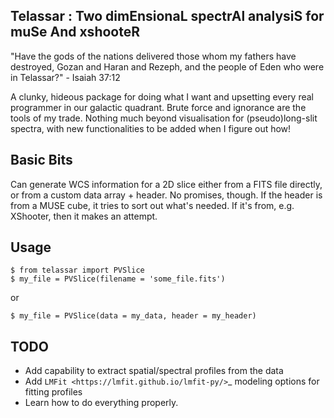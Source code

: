Telassar : Two dimEnsionaL spectrAl analysiS for muSe And xshooteR
-----

"Have the gods of the nations delivered those whom my fathers have destroyed, Gozan and Haran and Rezeph, and the people of Eden who were in Telassar?" - Isaiah 37:12

A clunky, hideous package for doing what I want and upsetting every real programmer in our galactic quadrant. Brute force and ignorance are the tools of my trade. Nothing much beyond visualisation for (pseudo)long-slit spectra, with new functionalities to be added when I figure out how!

Basic Bits
-----
Can generate WCS information for a 2D slice either from a FITS file directly, or from a custom data array + header. No promises, though. If the header is from a MUSE cube, it tries to sort out what's needed. If it's from, e.g. XShooter, then it makes an attempt. 

Usage
-----
```
$ from telassar import PVSlice
$ my_file = PVSlice(filename = 'some_file.fits')
``` 
or
```
$ my_file = PVSlice(data = my_data, header = my_header)
```

TODO
-----
- Add capability to extract spatial/spectral profiles from the data
- Add `LMFit <https://lmfit.github.io/lmfit-py/>`_ modeling options for fitting profiles
- Learn how to do everything properly.
